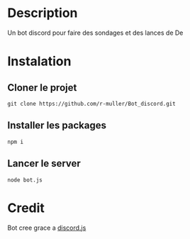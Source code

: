 # Description
Un bot discord pour faire des sondages et des lances de De

# Instalation
## Cloner le projet
`git clone https://github.com/r-muller/Bot_discord.git`

## Installer les packages
`npm i`

## Lancer le server
`node bot.js`



# Credit
Bot cree grace a [discord.js](https://github.com/discordjs/discord.js)
